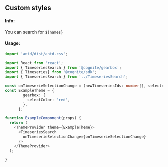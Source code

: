 ## Custom styles 

<!-- STORY -->

#### Info:
You can search for `${names}`

#### Usage:

```typescript jsx
import 'antd/dist/antd.css';

import React from 'react';
import { TimeseriesSearch } from '@cognite/gearbox';
import { Timeseries} from '@cognite/sdk';
import { TimeseriesSearch } from '../TimeseriesSearch';

const onTimeserieSelectionChange = (newTimeseriesIds: number[], selectedTimeseries: Timeseries) => {}
const ExampleTheme = {
        gearbox: {
          selectColor: 'red',
        },
      };

function ExampleComponent(props) {
  return (
    <ThemeProvider theme={ExampleTheme}>
      <TimeseriesSearch
        onTimeserieSelectionChange={onTimeserieSelectionChange}
      />
    </ThemeProvider>
  );
  
}
```
